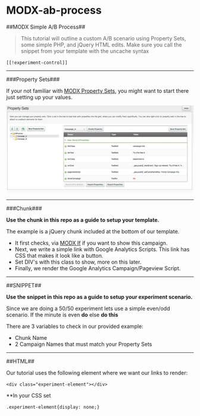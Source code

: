 MODX-ab-process
===============

##MODX Simple A/B Process##

> This tutorial will outline a custom A/B scenario using Property Sets, some simple PHP, and jQuery HTML edits. Make sure you call the snippet from your template with the uncache syntax


    [[!experiment-control]]



- - -

###Property Sets###

If your not familiar with [MODX Property Sets](http://rtfm.modx.com/revolution/2.x/making-sites-with-modx/customizing-content/properties-and-property-sets), you might want to start there just setting up your values.

![Property Sets](campaign-property-sets.jpg)

- - -

###Chunk###

**Use the chunk in this repo as a guide to setup your template.**

The example is a jQuery chunk included at the bottom of our template. 

- It first checks, via [MODX If](http://rtfm.modx.com/extras/revo/if) if you want to show this campaign.
- Next, we write a simple link with Google Analytics Scripts. This link has CSS that makes it look like a button. 
- Set DIV's with this class to show, more on this later.
- Finally, we render the Google Analytics Campaign/Pageview Script. 

- - -

##SNIPPET##

**Use the snippet in this repo as a guide to setup your experiment scenario.**

Since we are doing a 50/50 experiment lets use a simple even/odd scenario. If the minute is even **do** else **do this**

There are 3 variables to check in our provided example:

- Chunk Name
- 2 Campaign Names that must match your Property Sets

- - -

##HTML##

Our tutorial uses the following element where we want our links to render:


    <div class="experiment-element"></div>

**In your CSS set 


    .experiment-element{display: none;}






